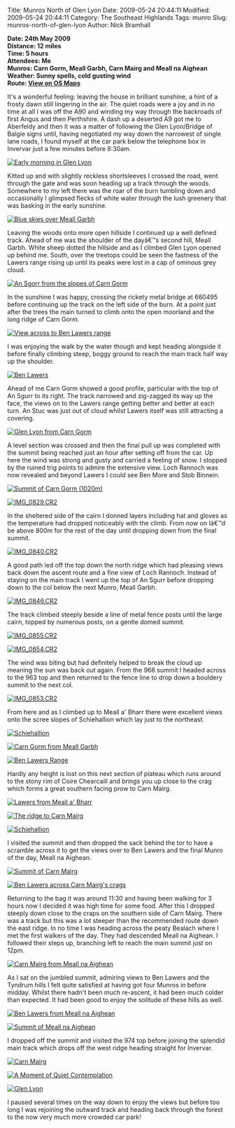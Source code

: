 Title: Munros North of Glen Lyon
Date: 2009-05-24 20:44:11
Modified: 2009-05-24 20:44:11
Category: The Southeast Highlands
Tags: munro
Slug: munros-north-of-glen-lyon
Author: Nick Bramhall

**Date: 24th May 2009  
Distance: 12 miles  
Time: 5 hours  
Attendees: Me  
Munros: Carn Gorm, Meall Garbh, Carn Mairg and Meall na Aighean  
Weather: Sunny spells, cold gusting wind  
Route: [View on OS Maps](https://www.invertedworld.co.uk/hillwalking/hillwalk/311)**


It's a wonderful feeling: leaving the house in brilliant sunshine, a hint of a frosty dawn still lingering in the air. The quiet roads were a joy and in no time at all I was off the A90 and winding my way through the backroads of first Angus and then Perthshire. A dash up a deserted A9 got me to Aberfeldy and then it was a matter of following the Glen Lyon/Bridge of Balgie signs until, having negotiated my way down the narrowest of single lane roads, I found myself at the car park below the telephone box in Invervar just a few minutes before 8:30am.

<!--more-->

[![Early morning in Glen Lyon](http://farm4.static.flickr.com/3329/3563623794_e62c66e7d6_z.jpg)](http://www.flickr.com/photos/53725815@N00/3563623794)



Kitted up and with slightly reckless shortsleeves I crossed the road, went through the gate and was soon heading up a track through the woods. Somewhere to my left there was the roar of the burn tumbling down and occasionally I glimpsed flecks of white water through the lush greenery that was basking in the early sunshine.



[![Blue skies over Meall Garbh](http://farm4.static.flickr.com/3324/3562826219_000b589c57_z.jpg)](http://www.flickr.com/photos/53725815@N00/3562826219)



Leaving the woods onto more open hillside I continued up a well defined track. Ahead of me was the shoulder of the dayâ€™s second hill, Meall Garbh. White sheep dotted the hillside and as I climbed Glen Lyon opened up behind me. South, over the treetops could be seen the fastness of the Lawers range rising up until its peaks were lost in a cap of ominous grey cloud.



[![An Sgorr from the slopes of Carn Gorm](http://farm4.static.flickr.com/3380/3562833105_eeca64b520_z.jpg)](http://www.flickr.com/photos/53725815@N00/3562833105)



In the sunshine I was happy, crossing the rickety metal bridge at 660495 before continuing up the track on the left side of the burn. At a point just after the trees the main turned to climb onto the open moorland and the long ridge of Carn Gorm. 



[![View across to Ben Lawers range](http://farm4.static.flickr.com/3355/3563650990_a7e0dcd774_z.jpg)](http://www.flickr.com/photos/53725815@N00/3563650990)



I was enjoying the walk by the water though and kept heading alongside it before finally climbing steep, boggy ground to reach the main track half way up the shoulder.



[![Ben Lawers](http://farm4.static.flickr.com/3660/3562841817_4a830a60a3_z.jpg)](http://www.flickr.com/photos/53725815@N00/3562841817)



Ahead of me Carn Gorm showed a good profile, particular with the top of An Sgurr to its right. The track narrowed and zig-zagged its way up the face, the views on to the Lawers range getting better and better at each turn. An Stuc was just out of cloud whilst Lawers itself was still attracting a covering.



[![Glen Lyon from Carn Gorm](http://farm4.static.flickr.com/3598/3562843539_a56eaab74a_z.jpg)](http://www.flickr.com/photos/53725815@N00/3562843539)



A level section was crossed and then the final pull up was completed with the summit being reached just an hour after setting off from the car. Up here the wind was strong and gusty and carried a feeling of snow. I stopped by the ruined trig points to admire the extensive view. Loch Rannoch was now revealed and beyond Lawers I could see Ben More and Stob Binnein.



[![Summit of Carn Gorm (1020m)](http://farm4.static.flickr.com/3559/3562847545_a80c28e42a_z.jpg)](http://www.flickr.com/photos/53725815@N00/3562847545)



[![IMG_0829.CR2](http://farm3.static.flickr.com/2461/3563693056_1bf4b0dbff_z.jpg)](http://www.flickr.com/photos/53725815@N00/3563693056)



In the sheltered side of the cairn I donned layers including hat and gloves as the temperature had dropped noticeably with the climb. From now on Iâ€™d be above 800m for the rest of the day until dropping down from the final summit.



[![IMG_0840.CR2](http://farm4.static.flickr.com/3017/3562888165_24f86a0941_z.jpg)](http://www.flickr.com/photos/53725815@N00/3562888165)



A good path led off the top down the north ridge which had pleasing views back down the ascent route and a fine view of Loch Rannoch. Instead of staying on the main track I went up the top of An Sgurr before dropping down to the col below the next Munro, Meall Garbh.



[![IMG_0846.CR2](http://farm3.static.flickr.com/2482/3563711246_2135413585_z.jpg)](http://www.flickr.com/photos/53725815@N00/3563711246)



The track climbed steeply beside a line of metal fence posts until the large cairn, topped by numerous posts, on a gentle domed summit. 



[![IMG_0855.CR2](http://farm4.static.flickr.com/3629/3562913629_2ac225a575_z.jpg)](http://www.flickr.com/photos/53725815@N00/3562913629)



[![IMG_0854.CR2](http://farm4.static.flickr.com/3609/3562911273_0458e1946a_z.jpg)](http://www.flickr.com/photos/53725815@N00/3562911273)



The wind was biting but had definitely helped to break the cloud up meaning the sun was back out again. From the 968 summit I headed across to the 963 top and then returned to the fence line to drop down a bouldery summit to the next col.



[![IMG_0853.CR2](http://farm4.static.flickr.com/3604/3562908909_ba48d6cb0e_z.jpg)](http://www.flickr.com/photos/53725815@N00/3562908909)



From here and as I climbed up to Meall a' Bharr there were excellent views onto the scree slopes of Schiehallion which lay just to the northeast. 



[![Schiehallion](http://farm4.static.flickr.com/3377/3562918613_46133265e3_z.jpg)](http://www.flickr.com/photos/53725815@N00/3562918613)



[![Carn Gorm from Meall Garbh](http://farm4.static.flickr.com/3336/3563745014_30525c4abb_z.jpg)](http://www.flickr.com/photos/53725815@N00/3563745014)



[![Ben Lawers Range](http://farm4.static.flickr.com/3353/3563747152_1a9a63953c_z.jpg)](http://www.flickr.com/photos/53725815@N00/3563747152)



Hardly any height is lost on this next section of plateau which runs around to the stony rim of Coire Chearcaill and brings you up close to the crag which forms a great southern facing prow to Carn Mairg.



[![Lawers from Meall a' Bharr](http://farm4.static.flickr.com/3586/3563771156_1507138b84_z.jpg)](http://www.flickr.com/photos/53725815@N00/3563771156)



[![The ridge to Carn Mairg](http://farm4.static.flickr.com/3570/3563814744_59bbd2f3bc_z.jpg)](http://www.flickr.com/photos/53725815@N00/3563814744)



[![Schiehallion](http://farm3.static.flickr.com/2444/3562952809_09301629d6_z.jpg)](http://www.flickr.com/photos/53725815@N00/3562952809)



I visited the summit and then dropped the sack behind the tor to have a scramble across it to get the views over to Ben Lawers and the final Munro of the day, Meall na Aighean.



[![Summit of Carn Mairg](http://farm4.static.flickr.com/3560/3563017679_45c0a469ab_z.jpg)](http://www.flickr.com/photos/53725815@N00/3563017679)



[![Ben Lawers across Carn Mairg's crags](http://farm3.static.flickr.com/2430/3563022389_bf86119fd5_z.jpg)](http://www.flickr.com/photos/53725815@N00/3563022389)



Returning to the bag it was around 11:30 and having been walking for 3 hours now I decided it was high time for some food. After this I dropped steeply down close to the craps on the southern side of Carn Mairg. There was a track but this was a lot steeper than the recommended route down the east ridge. In no time I was heading across the peaty Bealach where I met the first walkers of the day. They had descended Meall na Aighean. I followed their steps up, branching left to reach the main summit just on 12pm. 



[![Carn Mairg from Meall na Aighean](http://farm4.static.flickr.com/3335/3563037613_e7e4a62a25_z.jpg)](http://www.flickr.com/photos/53725815@N00/3563037613)



As I sat on the jumbled summit, admiring views to Ben Lawers and the Tyndrum hills I felt quite satisfied at having got four Munros in before midday. Whilst there hadn't been much re-ascent, it had been much colder than expected. It had been good to enjoy the solitude of these hills as well.



[![Ben Lawers from Meall na Aighean](http://farm3.static.flickr.com/2445/3563866880_63c52dcb5d_z.jpg)](http://www.flickr.com/photos/53725815@N00/3563866880)



[![Summit of Meall na Aighean](http://farm4.static.flickr.com/3586/3563050183_23754727be_z.jpg)](http://www.flickr.com/photos/53725815@N00/3563050183)



I dropped off the summit and visited the 974 top before joining the splendid main track which drops off the west ridge heading straight for Invervar. 



[![Carn Mairg](http://farm4.static.flickr.com/3327/3563121293_327fa47bc8_z.jpg)](http://www.flickr.com/photos/53725815@N00/3563121293)



[![A Moment of Quiet Contemplation](http://farm4.static.flickr.com/3403/3563956048_14ca479625_z.jpg)](http://www.flickr.com/photos/53725815@N00/3563956048)



[![Glen Lyon](http://farm3.static.flickr.com/2425/3563171167_98f7fd84ba_z.jpg)](http://www.flickr.com/photos/53725815@N00/3563171167)



I paused several times on the way down to enjoy the views but before too long I was rejoining the outward track and heading back through the forest to the now very much more crowded car park!


